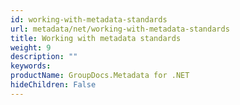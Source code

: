 ```yaml
---
id: working-with-metadata-standards
url: metadata/net/working-with-metadata-standards
title: Working with metadata standards
weight: 9
description: ""
keywords: 
productName: GroupDocs.Metadata for .NET
hideChildren: False
---
```

